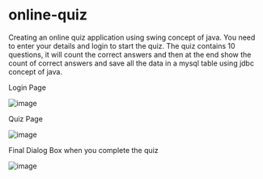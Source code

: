 # online-quiz
Creating an online quiz application using swing concept of java. You need to enter your details and login to start the quiz. The quiz contains 10 questions, it will count the correct answers and then at the end show the count of correct answers and save all the data in a mysql table using jdbc concept of java.

Login Page

![image](https://user-images.githubusercontent.com/115881569/225605836-9f42310b-60bb-470f-842a-f28d1821c288.png)


Quiz Page

![image](https://user-images.githubusercontent.com/115881569/225605908-41b61584-4d49-4920-9d33-9a2a8f236536.png)


Final Dialog Box when you complete the quiz

![image](https://user-images.githubusercontent.com/115881569/225606142-94461e8a-13de-4263-9c2d-da2416787494.png)
